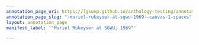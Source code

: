 ```yaml
---
annotation_page_uri: https://lgsump.github.io/anthology-testing/annotations/-muriel-rukeyser-at-sgwu-1969--canvas-1-spaces.json
annotation_page_slug: "-muriel-rukeyser-at-sgwu-1969--canvas-1-spaces"
layout: annotation_page
manifest_label: '"Muriel Rukeyser at SGWU, 1969"'

---
```


